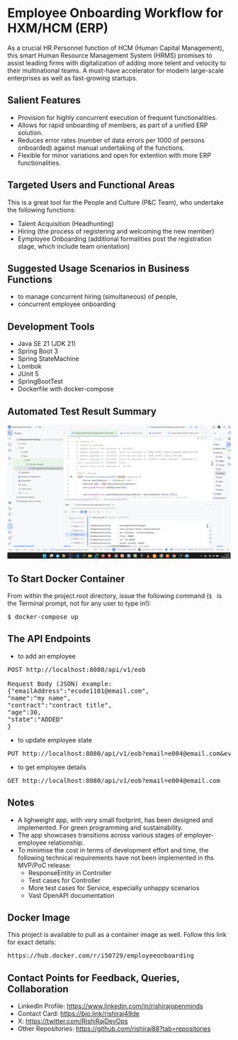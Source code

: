 # Employee Onboarding Workflow for HXM/HCM (ERP)
As a crucial HR Personnel function of HCM (Human Capital Management), this smart Human Resource Management System (HRMS) promises to assist leading firms with digitalization of adding more telent and velocity to their multinational teams. A must-have accelerator for modern large-scale enterprises as well as fast-growing startups.

## Salient Features
- Provision for highly concurrent execution of frequent functionalities.
- Allows for rapid onboarding of members, as part of a unified ERP solution.
- Reduces error rates (number of data errors per 1000 of persons onboarded) against manual undertaking of the functions.
- Flexible for minor variations and open for extention with more ERP functionalities.

## Targeted Users and Functional Areas
This is a great tool for the People and Culture (P&C Team), who undertake the following functions:
- Talent Acquisition (Headhunting)
- Hiring (the process of registering and welcoming the new member)
- Eymployee Onboarding (additional formalities post the registration stage, which include team orientation)

## Suggested Usage Scenarios in Business Functions
- to manage concurrent hiring (simultaneous) of people,
- concurrent employee onboarding

## Development Tools
- Java SE 21 (JDK 21)
- Spring Boot 3
- Spring StateMachine
- Lombok
- JUnit 5
- SpringBootTest
- Dockerfile with docker-compose

## Automated Test Result Summary
![Test automation summary](./assets/img/tests-passed.png)

## To Start Docker Container
From within the project root directory, issue the following command (`$ ` is the Terminal prompt, not for any user to type in!):
<pre>$ docker-compose up</pre>

## The API Endpoints
- to add an employee
<pre>POST http://localhost:8080/api/v1/eob

Request Body (JSON) example:
{"emailAddress":"ecode1101@email.com",
"name":"my name",
"contract":"contract title",
"age":30,
"state":"ADDED"
}</pre>

- to update employee state
<pre>PUT http://localhost:8080/api/v1/eob?email=e004@email.com&event=BEGIN_CHECK</pre>

- to get employee details
<pre>GET http://localhost:8080/api/v1/eob?email=e004@email.com</pre>

## Notes
- A lighweight app, with very small footprint, has been designed and implemented. For green programming and sustainability.
- The app showcases transitions across various stages of employer-employee relationship.
- To minimise the cost in terms of development effort and time, the following technical requirements have not been implemented in ths MVP/PoC release:
  - ResponseEntity in Controller
  - Test cases for Controller
  - More test cases for Service, especially unhappy scenarios
  - Vast OpenAPI documentation

## Docker Image
This project is available to pull as a container image as well. Follow this link for exact details:
<pre>https://hub.docker.com/r/i50729/employeeonboarding</pre>

## Contact Points for Feedback, Queries, Collaboration
- LinkedIn Profile: https://www.linkedin.com/in/rishirajopenminds
- Contact Card: https://bio.link/rishiraj49de
- X: https://twitter.com/RishiRajDevOps
- Other Repositories: https://github.com/rishiraj88?tab=repositories
